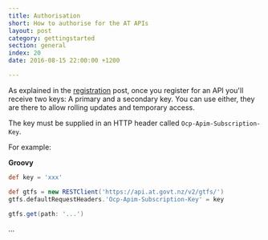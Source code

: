 ```yaml
---
title: Authorisation
short: How to authorise for the AT APIs
layout: post
category: gettingstarted
section: general
index: 20
date: 2016-08-15 22:00:00 +1200

---
```


As explained in the [registration](../registration/) post, once you register for an API you'll receive two keys: A primary and a secondary key. You can use either, they are there to allow rolling updates and temporary access.

The key must be supplied in an HTTP header called `Ocp-Apim-Subscription-Key`.

For example:

**Groovy**

```groovy
def key = 'xxx'

def gtfs = new RESTClient('https://api.at.govt.nz/v2/gtfs/')
gtfs.defaultRequestHeaders.'Ocp-Apim-Subscription-Key' = key

gtfs.get(path: '...')
```

...